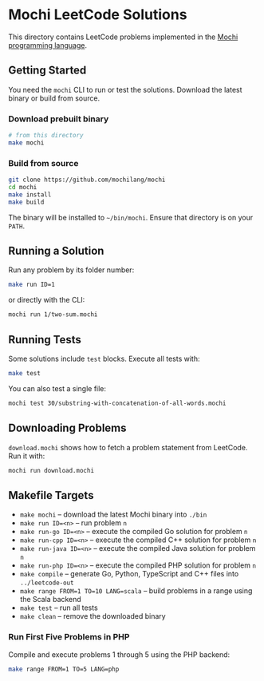 # Mochi LeetCode Solutions

This directory contains LeetCode problems implemented in the [Mochi programming language](https://github.com/mochilang/mochi).

## Getting Started

You need the `mochi` CLI to run or test the solutions. Download the latest binary or build from source.

### Download prebuilt binary

```bash
# from this directory
make mochi
```

### Build from source

```bash
git clone https://github.com/mochilang/mochi
cd mochi
make install
make build
```

The binary will be installed to `~/bin/mochi`. Ensure that directory is on your `PATH`.

## Running a Solution

Run any problem by its folder number:

```bash
make run ID=1
```

or directly with the CLI:

```bash
mochi run 1/two-sum.mochi
```

## Running Tests

Some solutions include `test` blocks. Execute all tests with:

```bash
make test
```

You can also test a single file:

```bash
mochi test 30/substring-with-concatenation-of-all-words.mochi
```

## Downloading Problems

`download.mochi` shows how to fetch a problem statement from LeetCode. Run it with:

```bash
mochi run download.mochi
```

## Makefile Targets

- `make mochi` – download the latest Mochi binary into `./bin`
- `make run ID=<n>` – run problem `n`
- `make run-go ID=<n>` – execute the compiled Go solution for problem `n`
- `make run-cpp ID=<n>` – execute the compiled C++ solution for problem `n`
- `make run-java ID=<n>` – execute the compiled Java solution for problem `n`
- `make run-php ID=<n>` – execute the compiled PHP solution for problem `n`
- `make compile` – generate Go, Python, TypeScript and C++ files into `../leetcode-out`
- `make range FROM=1 TO=10 LANG=scala` – build problems in a range using the Scala backend
- `make test` – run all tests
- `make clean` – remove the downloaded binary

### Run First Five Problems in PHP

Compile and execute problems 1 through 5 using the PHP backend:

```bash
make range FROM=1 TO=5 LANG=php
```

